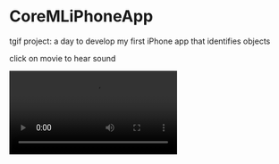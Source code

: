 # CoreMLiPhoneApp
tgif project: a day to develop my first iPhone app that identifies objects

click on movie to hear sound

![demo](https://user-images.githubusercontent.com/38410965/111800471-5eb60a00-88a2-11eb-8bda-9885ceeb6424.mov)


